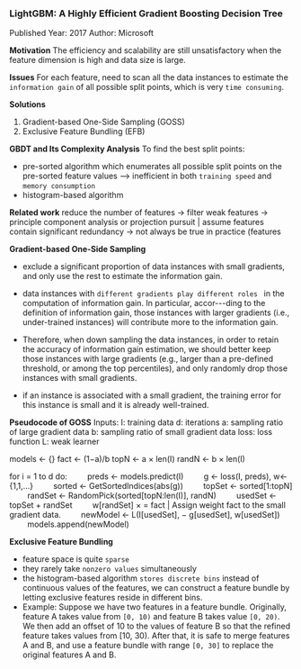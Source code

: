 ### LightGBM: A Highly Efficient Gradient Boosting Decision Tree
Published Year: 2017
Author: Microsoft

**Motivation** 
The efficiency and scalability are still unsatisfactory when the feature dimension is high and data size is large.

**Issues** 
For each feature, need to scan all the data instances to estimate the `information gain` of all possible split points, which is very `time consuming`.

**Solutions**
1. Gradient-based One-Side Sampling (GOSS)
2. Exclusive Feature Bundling (EFB)

**GBDT and Its Complexity Analysis**
To find the best split points:
- pre-sorted algorithm
which enumerates all possible split points on the pre-sorted feature values --> inefficient in both `training speed` and `memory consumption`
- histogram-based algorithm

**Related work**
reduce the number of features -> filter weak features -> principle component analysis or projection pursuit | assume features contain significant redundancy -> not always be true in practice (features

**Gradient-based One-Side Sampling**

- exclude a significant proportion of data instances with small gradients, and only use the rest to estimate the information gain.

- data instances with `different gradients play different roles ` in the computation of information gain. In particular, accor---ding to the definition of information gain, those instances with larger gradients (i.e., under-trained instances) will contribute more to the information gain. 

- Therefore, when down sampling the data instances, in order to retain the accuracy of information gain estimation, we should better keep those instances with large gradients (e.g., larger than a pre-defined threshold, or among the top percentiles), and only randomly drop those instances with small gradients.

- if an instance is associated with a small gradient, the training error for this instance is small and it is already well-trained.

**Pseudocode of GOSS**
Inputs: 
I: training data
d: iterations 
a: sampling ratio of large gradient data 
b: sampling ratio of small gradient data 
loss: loss function
L: weak learner 

models ← {}
fact ← (1−a)/b
topN ← a × len(I) 
randN ← b × len(I) 

for i = 1 to d do:
&emsp;&emsp; preds ← models.predict(I) 
&emsp;&emsp; g ← loss(I, preds), w← {1,1,...}
&emsp;&emsp; sorted ← GetSortedIndices(abs(g)) 
&emsp;&emsp; topSet ← sorted[1:topN] 
&emsp;&emsp; randSet ← RandomPick(sorted[topN:len(I)], randN) 
&emsp;&emsp; usedSet ← topSet + randSet 
&emsp;&emsp; w[randSet] × = fact |  Assign weight fact to the small gradient data. 
&emsp;&emsp; newModel ← L(I[usedSet], − g[usedSet], w[usedSet])
&emsp;&emsp; models.append(newModel)

**Exclusive Feature Bundling**

- feature space is quite `sparse`
- they rarely take `nonzero values` simultaneously
- the histogram-based algorithm `stores discrete bins` instead of continuous values of the features, we can construct a feature bundle by letting exclusive features reside in different bins.
- Example:
Suppose we have two features in a feature bundle. Originally, feature A takes value from `[0, 10)` and feature B takes value `[0, 20)`. We then add an offset of 10 to the values of feature B so that the refined feature takes values from [10, 30). After that, it is safe to merge features A and B, and use a feature bundle with range `[0, 30]` to replace the original features A and B.